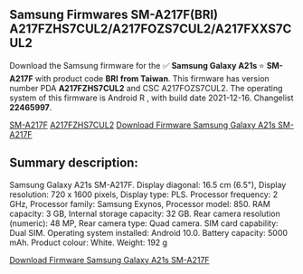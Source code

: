 <h2>Samsung Firmwares SM-A217F(BRI) A217FZHS7CUL2/A217FOZS7CUL2/A217FXXS7CUL2</h2>
Download the Samsung firmware for the ✅ <strong>Samsung Galaxy A21s </strong> ⭐ <strong>SM-A217F</strong> with product code <strong>BRI</strong> <strong> from Taiwan</strong>. This firmware has version number PDA <strong>A217FZHS7CUL2</strong> and CSC A217FOZS7CUL2. The operating system of this firmware is Android R , with build date 2021-12-16. Changelist <strong>22465997</strong>.


[SM-A217F](https://samfirm.shop/samsung/model/SM-A217F)
[A217FZHS7CUL2](https://samfirm.shop/samsung/pda/A217FZHS7CUL2)
[Download Firmware Samsung Galaxy A21s SM-A217F](https://samfirm.shop/samsung/firmware/483096)
<h2>Summary description:</h2>
<p>Samsung Galaxy A21s SM-A217F. Display diagonal: 16.5 cm (6.5"), Display resolution: 720 x 1600 pixels, Display type: PLS. Processor frequency: 2 GHz, Processor family: Samsung Exynos, Processor model: 850. RAM capacity: 3 GB, Internal storage capacity: 32 GB. Rear camera resolution (numeric): 48 MP, Rear camera type: Quad camera. SIM card capability: Dual SIM. Operating system installed: Android 10.0. Battery capacity: 5000 mAh. Product colour: White. Weight: 192 g</p>


[Download Firmware Samsung Galaxy A21s SM-A217F](https://samfirm.shop/samsung/firmware/483096)
